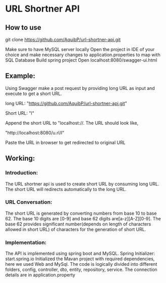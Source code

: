 # URL Shortner API

## How to use

git clone https://github.com/AquibP/url-shortner-api.git

Make sure to have MySQL server locally
Open the project in IDE of your choice and make necessary changes to application.properties to map with SQL Database
Build spring project
Open localhost:8080/swagger-ui.html

## Example:
Using Swagger make a post request by providing long URL as input and execute to get a short URL.

long URL: "https://github.com/AquibP/url-shortner-api.git"

Short URL: "l"

Append the short URL to "localhost:<port number>//. The URL should look like,

"http://localhost:8080/u.rl/l"

Paste the URL in browser to get redirected to original URL

## Working: 

### Introduction:
The URL shortner api is used to create short URL by consuming long URL. The short URL will redirects automatically to the long URL.

### URL Conversation:
The short URL is generated by converting numbers from base 10 to base 62. The base 10 digits are [0-9] and base 62 digits are[a-z][A-Z][0-9]. The base 62 provides significant number(depends on length of characters allowed in short URL) of characters for the generation of short URL.

### Implementation:
The API is implemented using spring boot and MySQL. 
Spring  Initializer: start.spring.io
Initialized the Mavan project with required dependencies, here we used Web and MySql.
The code is logically divided into different folders, config, controller, dto, entity, repository, service. The connection details are in application.property
